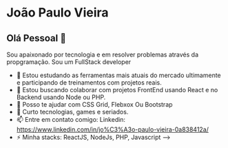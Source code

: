 # João Paulo Vieira

## Olá Pessoal 👋

Sou apaixonado por tecnologia e em resolver problemas através da propgramação.
Sou um FullStack developer


- 🔭 Estou estudando as ferramentas mais atuais do mercado ultimamente e participando de treinamentos com projetos reais.
- 🌱 Estou buscando colaborar com projetos FrontEnd usando React e no Backend usando Node ou PHP.
- 🤔 Posso te ajudar com CSS Grid, Flebxox Ou Bootstrap
- 💬 Curto tecnologias, games e seriados.
- 📫 Entre em contato comigo: Linkedin: https://www.linkedin.com/in/jo%C3%A3o-paulo-vieira-0a838412a/
- ⚡  Minha stacks: ReactJS, NodeJs, PHP, Javascript
-->
